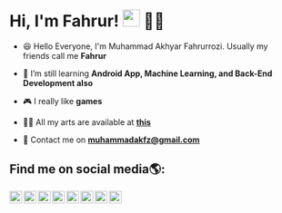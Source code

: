 # Hi, I'm Fahrur! [<img alt="muhammadakfz" width="30px" src="https://raw.githubusercontent.com/MartinHeinz/MartinHeinz/master/wave.gif" />][github] 👨‍💻

- 😆 Hello Everyone, I'm Muhammad Akhyar Fahrurrozi. Usually my friends call me **Fahrur**

- 🌱 I’m still learning **Android App, Machine Learning, and Back-End Development also**

- 🎮 I really like **games**

- 👨‍💻 All my arts are available at **[this](https://github.com/muhammadakfz)**

- 📩 Contact me on **muhammadakfz@gmail.com**

## Find me on social media🌎:


[<img align="left" alt="muhammadkafz | Instagram" width="22px" src="https://cdn-icons-png.flaticon.com/512/733/733558.png" />][instagram]
[<img align="left" alt="muhammadakfz | Twitter" width="22px" src="https://cdn-icons-png.flaticon.com/512/733/733579.png" />][twitter]
[<img align="left" alt="muhammadkafz | Facebook" width="22px" src="https://cdn-icons-png.flaticon.com/512/5968/5968764.png" />][facebook]
[<img align="left" alt="muhammadkafz | Facebook" width="22px" src="https://cdn-icons-png.flaticon.com/512/174/174870.png" />][sc]
[<img align="left" alt="muhammadkafz | Facebook" width="22px" src="https://cdn-icons-png.flaticon.com/512/220/220214.png" />][pin]
[<img align="left" alt="muhammadkafz | Facebook" width="22px" src="https://cdn-icons-png.flaticon.com/512/174/174857.png" />][linkedin]
[<img align="left" alt="muhammadkafz | Facebook" width="22px" src="https://cdn-icons-png.flaticon.com/512/5968/5968819.png" />][twitch]
[<img align="left" alt="muhammadkafz | Facebook" width="22px" src="https://cdn-icons-png.flaticon.com/512/5968/5968756.png" />][dc]

[twitter]: https://twitter.com/muhammadakfz
[instagram]: https://www.instagram.com/muhammadakfz
[facebook]: https://www.facebook.com/muhammadakfz
[github]: #
[linkedin]: https://www.linkedin.com/in/muhammad-akhyar-fahrurrozi-116bbb210/
[twitch]: https://www.twitch.tv/muhammadakfz_
[dc]: https://discord.gg/6UqvzgeV
[sc]: https://www.snapchat.com/add/muhammadakfz?sender_web_id=515a5f8d-37a2-4b18-a4ef-24b492287d98&device_type=desktop&is_copy_url=true
[pin]: https://id.pinterest.com/muhammadakfz/_saved/
